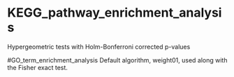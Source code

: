 # KEGG_pathway_enrichment_analysis
Hypergeometric tests with Holm-Bonferroni corrected p-values

#GO_term_enrichment_analysis
Default algorithm, weight01, used along with the Fisher exact test.
